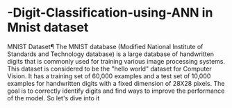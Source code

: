 # -Digit-Classification-using-ANN in Mnist dataset

MNIST Dataset¶
The MNIST database (Modified National Institute of Standards and Technology database) is a large database of handwritten digits that is commonly used for training various image processing systems. This dataset is considered to be the "hello world" dataset for Computer Vision.
It has a training set of 60,000 examples and a test set of 10,000 examples for handwritten digits with a fixed dimension of 28X28 pixels. The goal is to correctly identify digits and find ways to improve the performance of the model. So let's dive into it
